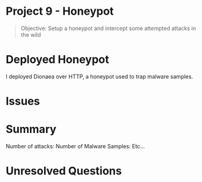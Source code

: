# Project 9 - Honeypot

> Objective: Setup a honeypot and intercept some attempted attacks in the wild

# Deployed Honeypot
I deployed Dionaea over HTTP, a honeypot used to trap malware samples.

# Issues

# Summary
Number of attacks: 
Number of Malware Samples:
Etc...

# Unresolved Questions
